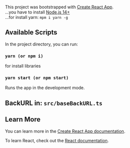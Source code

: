 This project was bootstrapped with [Create React App](https://github.com/facebook/create-react-app). <br />
...you have to install [Node.js 14+](https://nodejs.org/en/) <br />
...for install yarn: `mpm i yarn -g`

## Available Scripts

In the project directory, you can run:

### `yarn (or npm i)`

for install libraries

### `yarn start (or npm start)`

Runs the app in the development mode.<br />

## BackURL in: `src/baseBackURL.ts`

## Learn More

You can learn more in the [Create React App documentation](https://facebook.github.io/create-react-app/docs/getting-started).

To learn React, check out the [React documentation](https://reactjs.org/).

